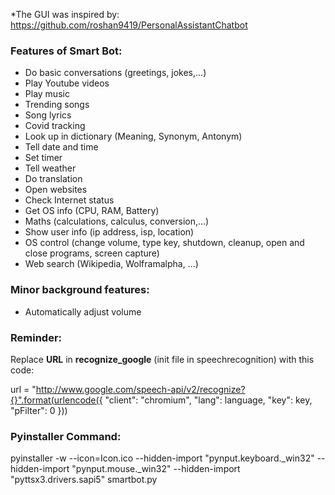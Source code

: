 *The GUI was inspired by: https://github.com/roshan9419/PersonalAssistantChatbot

### Features of Smart Bot: 
  + Do basic conversations (greetings, jokes,...)
  + Play Youtube videos
  + Play music
  + Trending songs
  + Song lyrics
  + Covid tracking
  + Look up in dictionary (Meaning, Synonym, Antonym)
  + Tell date and time
  + Set timer
  + Tell weather
  + Do translation
  + Open websites
  + Check Internet status
  + Get OS info (CPU, RAM, Battery)
  + Maths (calculations, calculus, conversion,...)
  + Show user info (ip address, isp, location)
  + OS control (change volume, type key, shutdown, cleanup, open and close programs, screen capture)
  + Web search (Wikipedia, Wolframalpha, ...)

### Minor background features:
  + Automatically adjust volume

### Reminder:
  Replace **URL** in **recognize_google** (init file in speechrecognition) with this code:

  url = "http://www.google.com/speech-api/v2/recognize?{}".format(urlencode({
            "client": "chromium",
            "lang": language,
            "key": key,
            "pFilter": 0
        }))

### Pyinstaller Command:
  pyinstaller -w --icon=Icon.ico --hidden-import "pynput.keyboard._win32" --hidden-import "pynput.mouse._win32" --hidden-import "pyttsx3.drivers.sapi5" smartbot.py
